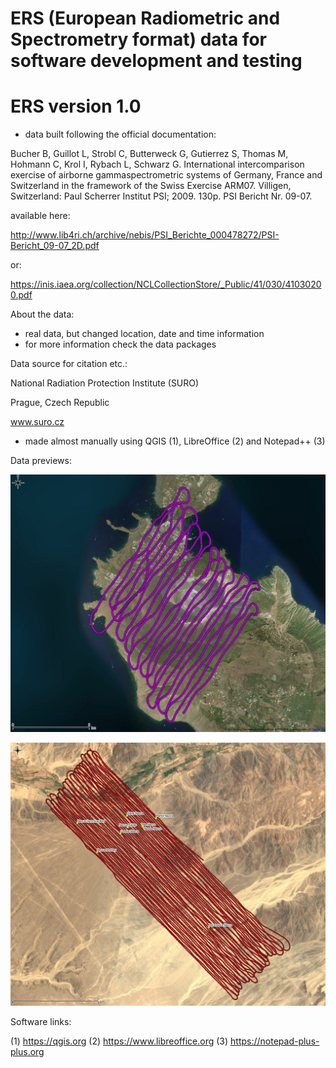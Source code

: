 # ERS (European Radiometric and Spectrometry format) data for software development and testing

# ERS version 1.0
- data built following the official documentation:

Bucher B, Guillot L, Strobl C, Butterweck G, Gutierrez S, Thomas M, Hohmann C, Krol I, Rybach L, Schwarz G. International intercomparison exercise of airborne gammaspectrometric systems of Germany, France and Switzerland in the framework of the Swiss Exercise ARM07. Villigen, Switzerland: Paul Scherrer Institut PSI; 2009. 130p. PSI Bericht Nr. 09-07.

available here:

http://www.lib4ri.ch/archive/nebis/PSI_Berichte_000478272/PSI-Bericht_09-07_2D.pdf

or:

https://inis.iaea.org/collection/NCLCollectionStore/_Public/41/030/41030200.pdf

About the data:
- real data, but changed location, date and time information
- for more information check the data packages

Data source for citation etc.:

National Radiation Protection Institute (SURO)

Prague, Czech Republic

www.suro.cz


- made almost manually using QGIS (1), LibreOffice (2) and Notepad++ (3)

Data previews:

![Alt text](package_1A_ERS1.0_demo_data_ITALY_preview2_detail.jpg?raw=true "Italy dataset preview")

![Alt text](package_2A_ERS1.0_demo_data_PERU_preview.jpg?raw=true "Peru dataset preview")

Software links:

(1) https://qgis.org
(2) https://www.libreoffice.org
(3) https://notepad-plus-plus.org
